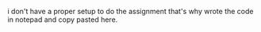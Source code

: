 i don't have a proper setup to do the assignment that's why wrote the code in notepad and copy pasted here.
